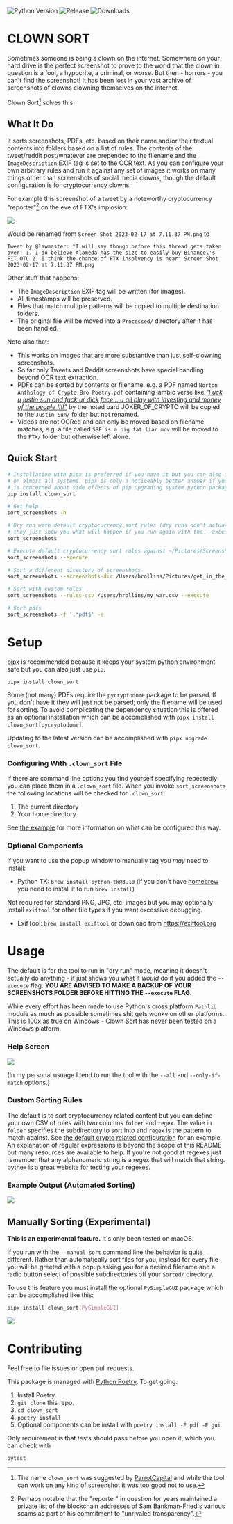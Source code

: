 ![Python Version](https://img.shields.io/pypi/pyversions/clown_sort)
![Release](https://img.shields.io/pypi/v/clown_sort)
![Downloads](https://img.shields.io/pypi/dm/clown_sort)

# CLOWN SORT
Sometimes someone is being a clown on the internet. Somewhere on your hard drive is the perfect screenshot to prove to the world that the clown in question is a fool, a hypocrite, a criminal, or worse. But then - horrors - you can't find the screenshot! It has been lost in your vast archive of screenshots of clowns clowning themselves on the internet.

Clown Sort[^1] solves this.


## What It Do
It sorts screenshots, PDFs, etc. based on their name and/or their textual contents into folders based on a list of rules. The contents of the tweet/reddit post/whatever are prepended to the filename and the `ImageDescription` EXIF tag is set to the OCR text. As you can configure your own arbitrary rules and run it against any set of images it works on many things other than screenshots of social media clowns, though the default configuration is for cryptocurrency clowns.

For example this screenshot of a tweet by a noteworthy cryptocurrency "reporter"[^2] on the eve of FTX's implosion:

![](doc/larry_cermak_on_alameda_and_ftx.png)

Would be renamed from `Screen Shot 2023-02-17 at 7.11.37 PM.png` to

```
Tweet by @lawmaster: "I will say though before this thread gets taken over: 1. I do believe Alameda has the size to easily buy Binance\'s FIT OTC 2. I think the chance of FTX insolvency is near" Screen Shot 2023-02-17 at 7.11.37 PM.png
```

Other stuff that happens:
* The `ImageDescription` EXIF tag will be written (for images).
* All timestamps will be preserved.
* Files that match multiple patterns will be copied to multiple destination folders.
* The original file will be moved into a `Processed/` directory after it has been handled.

Note also that:
* This works on images that are more substantive than just self-clowning screenshots.
* So far only Tweets and Reddit screenshots have special handling beyond OCR text extraction.
* PDFs can be sorted by contents or filename, e.g. a PDF named `Norton Anthology of Crypto Bro Poetry.pdf` containing iambic verse like _["Fuck u justin sun  and fuck ur dick face... u all play with investing and money of the people !!!!"](https://universeodon.com/@cryptadamist/109642431382653023)_ by the noted bard JOKER_OF_CRYPTO will be copied to the `Justin Sun/` folder but not renamed.
* Videos are not OCRed and can only be moved based on filename matches, e.g. a file called `SBF is a big fat liar.mov` will be moved to the `FTX/` folder but otherwise left alone.

## Quick Start
```sh
# Installation with pipx is preferred if you have it but you can also use pip which comes standard
# on almost all systems. pipx is only a noticeably better answer if you're a python programmer who
# is concerned about side effects of pip upgrading system python packages.
pip install clown_sort

# Get help
sort_screenshots -h

# Dry run with default cryptocurrency sort rules (dry runs don't actually move anything,
# they just show you what will happen if you run again with the --execute flag)
sort_screenshots

# Execute default cryptocurrency sort rules against ~/Pictures/Screenshots
sort_screenshots --execute

# Sort a different directory of screenshots
sort_screenshots --screenshots-dir /Users/hrollins/Pictures/get_in_the_van/tourphotos --execute

# Sort with custom rules
sort_screenshots --rules-csv /Users/hrollins/my_war.csv --execute

# Sort pdfs
sort_screenshots -f '.*pdf$' -e
```

# Setup
[pipx](https://pypa.github.io/pipx/) is recommended because it keeps your system python environment safe but you can also just use `pip`.
```
pipx install clown_sort
```

Some (not many) PDFs require the `pycryptodome` package to be parsed. If you don't have it they will just not be parsed; only the filename will be used for sorting. To avoid complicating the dependency situation this is offered as an optional installation which can be accomplished with `pipx install clown_sort[pycryptodome]`.

Updating to the latest version can be accomplished with `pipx upgrade clown_sort`.


### Configuring With `.clown_sort` File
If there are command line options you find yourself specifying repeatedly you can place them in a `.clown_sort` file. When you invoke `sort_screenshots` the following locations will be checked for `.clown_sort`:

1. The current directory
2. Your home directory

See [the example](.clown_sort.example) for more information on what can be configured this way.

### Optional Components
If you want to use the popup window to manually tag you _may_ need to install:
* Python TK: `brew install python-tk@3.10` (if you don't have [homebrew](https://brew.sh/) you need to install it to run `brew install`)

Not required for standard PNG, JPG, etc. images but you may optionally install `exiftool` for other file types if you want excessive debugging.
* ExifTool: `brew install exiftool` or download from https://exiftool.org


# Usage
The default is for the tool to run in "dry run" mode, meaning it doesn't actually do anything - it just shows you what it _would_ do if you added the `--execute` flag. **YOU ARE ADVISED TO MAKE A BACKUP OF YOUR SCREENSHOTS FOLDER BEFORE HITTING THE `--execute` FLAG.**

While every effort has been made to use Python's cross platform `Pathlib` module as much as possible sometimes shit gets wonky on other platforms. This is 100x as true on Windows - Clown Sort has never been tested on a Windows platform.

### Help Screen
![](doc/sort_screenshots_help.png)

(In my personal usuage I tend to run the tool with the `--all` and `--only-if-match` options.)

### Custom Sorting Rules
The default is to sort cryptocurrency related content but you can define your own CSV of rules with two columns `folder` and `regex`. The value in `folder` specifies the subdirectory to sort into and `regex` is the pattern to match against. See [the default crypto related configuration](clown_sort/sorting_rules/crypto.csv) for an example. An explanation of regular expressions is beyond the scope of this README but many resources are available to help. If you're not good at regexes just remember that any alphanumeric string is a regex that will match that string. [pythex](http://pythex.org/) is a great website for testing your regexes.

### Example Output (Automated Sorting)
![](doc/output_example.png)


## Manually Sorting (Experimental)
**This is an experimental feature.** It's only been tested on macOS.

If you run with the `--manual-sort` command line the behavior is quite different. Rather than automatically sort files for you, instead for every file you will be greeted with a popup asking you for a desired filename and a radio button select of possible subdirectories off your `Sorted/` directory.

To use this feature you must install the optional `PySimpleGUI` package which can be accomplished like this:
```sh
pipx install clown_sort[PySimpleGUI]
```

![](doc/manual_select_box.png)


# Contributing
Feel free to file issues or open pull requests.

This package is managed with [Python Poetry](http://python-poetry.org/). To get going:
1. Install Poetry.
1. `git clone` this repo.
1. `cd clown_sort`
1. `poetry install`
1. Optional components can be install with `poetry install -E pdf -E gui`

Only requirement is that tests should pass before you open it, which you can check with

```
pytest
```

[^1]: The name `clown_sort` was suggested by [ParrotCapital](http://twitter.com/ParrotCapital) and while the tool can work on any kind of screenshot it was too good not to use.

[^2]: Perhaps notable that the "reporter" in question for years maintained a private list of the blockchain addresses of Sam Bankman-Fried's various scams as part of his commitment to "unrivaled transparency".
